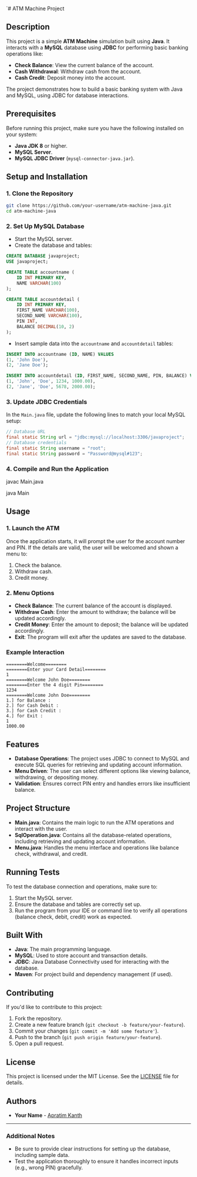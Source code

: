 `# ATM Machine Project

## Description

This project is a simple **ATM Machine** simulation built using **Java**. It interacts with a **MySQL** database using **JDBC** for performing basic banking operations like:

- **Check Balance**: View the current balance of the account.
- **Cash Withdrawal**: Withdraw cash from the account.
- **Cash Credit**: Deposit money into the account.

The project demonstrates how to build a basic banking system with Java and MySQL, using JDBC for database interactions.

## Prerequisites

Before running this project, make sure you have the following installed on your system:

- **Java JDK 8** or higher.
- **MySQL Server**.
- **MySQL JDBC Driver** (`mysql-connector-java.jar`).

## Setup and Installation

### 1. Clone the Repository

```bash
git clone https://github.com/your-username/atm-machine-java.git
cd atm-machine-java
```

### 2. Set Up MySQL Database

- Start the MySQL server.
- Create the database and tables:

```sql
CREATE DATABASE javaproject;
USE javaproject;

CREATE TABLE accountname (
    ID INT PRIMARY KEY,
    NAME VARCHAR(100)
);

CREATE TABLE accountdetail (
    ID INT PRIMARY KEY,
    FIRST_NAME VARCHAR(100),
    SECOND_NAME VARCHAR(100),
    PIN INT,
    BALANCE DECIMAL(10, 2)
);
```

- Insert sample data into the `accountname` and `accountdetail` tables:

```sql
INSERT INTO accountname (ID, NAME) VALUES
(1, 'John Doe'),
(2, 'Jane Doe');

INSERT INTO accountdetail (ID, FIRST_NAME, SECOND_NAME, PIN, BALANCE) VALUES
(1, 'John', 'Doe', 1234, 1000.00),
(2, 'Jane', 'Doe', 5678, 2000.00);
```

### 3. Update JDBC Credentials

In the `Main.java` file, update the following lines to match your local MySQL setup:

```java
// Database URL
final static String url = "jdbc:mysql://localhost:3306/javaproject";
// Database credentials
final static String username = "root";
final static String password = "Password@mysql#123";
```

### 4. Compile and Run the Application

javac Main.java

java Main

## Usage

### 1. Launch the ATM

Once the application starts, it will prompt the user for the account number and PIN. If the details are valid, the user will be welcomed and shown a menu to:

1. Check the balance.
2. Withdraw cash.
3. Credit money.

### 2. Menu Options

- **Check Balance**: The current balance of the account is displayed.
- **Withdraw Cash**: Enter the amount to withdraw; the balance will be updated accordingly.
- **Credit Money**: Enter the amount to deposit; the balance will be updated accordingly.
- **Exit**: The program will exit after the updates are saved to the database.

### Example Interaction

```
========Welcome========
========Enter your Card Detail========
1
========Welcome John Doe========
========Enter the 4 digit Pin========
1234
========Welcome John Doe========
1.] for Balance :
2.] for Cash Debit :
3.] for Cash Credit :
4.] for Exit :
1
1000.00
```

## Features

- **Database Operations**: The project uses JDBC to connect to MySQL and execute SQL queries for retrieving and updating account information.
- **Menu Driven**: The user can select different options like viewing balance, withdrawing, or depositing money.
- **Validation**: Ensures correct PIN entry and handles errors like insufficient balance.

## Project Structure

- **Main.java**: Contains the main logic to run the ATM operations and interact with the user.
- **SqlOperation.java**: Contains all the database-related operations, including retrieving and updating account information.
- **Menu.java**: Handles the menu interface and operations like balance check, withdrawal, and credit.

## Running Tests

To test the database connection and operations, make sure to:

1. Start the MySQL server.
2. Ensure the database and tables are correctly set up.
3. Run the program from your IDE or command line to verify all operations (balance check, debit, credit) work as expected.

## Built With

- **Java**: The main programming language.
- **MySQL**: Used to store account and transaction details.
- **JDBC**: Java Database Connectivity used for interacting with the database.
- **Maven**: For project build and dependency management (if used).

## Contributing

If you'd like to contribute to this project:

1. Fork the repository.
2. Create a new feature branch (`git checkout -b feature/your-feature`).
3. Commit your changes (`git commit -m 'Add some feature'`).
4. Push to the branch (`git push origin feature/your-feature`).
5. Open a pull request.

## License

This project is licensed under the MIT License. See the [LICENSE](LICENSE.md) file for details.

## Authors

- **Your Name** - [Apratim Kanth](https://github.com/apratimkanth)

---

### Additional Notes

- Be sure to provide clear instructions for setting up the database, including sample data.
- Test the application thoroughly to ensure it handles incorrect inputs (e.g., wrong PIN) gracefully.
